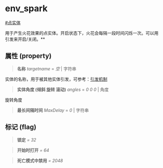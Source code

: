 # env_spark
[#点实体](wiki/point_entity)

用于产生火花效果的点实体。开启状态下，火花会每隔一段时间闪烁一次。可以用引发来开启/关闭。**

## 属性 (property)
> **名称** *targetname* = *空* | 字符串

实体的名称，用于被其他实体引发，可参考：[引发机制](wiki/trigger)

> **实体角度 (倾斜 旋转 滚动)** *angles* = *0 0 0* | 角度

旋转角度

> **最长间隔时间** *MaxDelay* = *0* | 字符串

## 标记 (flag)
> **锁定** *= 32*

> **开始时打开** *= 64*

> **死亡模式中禁用** *= 2048*

